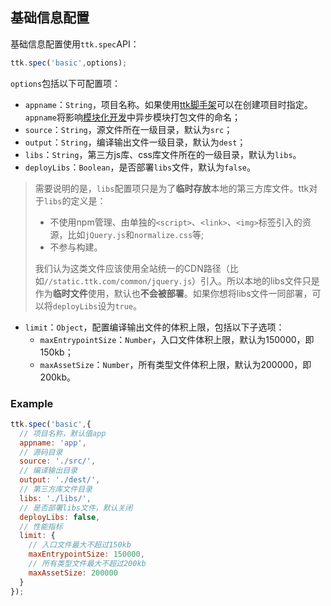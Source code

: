## 基础信息配置

基础信息配置使用`ttk.spec`API：

```JavaScript
ttk.spec('basic',options);
```
`options`包括以下可配置项：

* `appname`：`String`，项目名称。如果使用[ttk脚手架](_start-scaffold.md)可以在创建项目时指定。`appname`将影响[模块化开发](_modules.md)中异步模块打包文件的命名；
* `source`：`String`，源文件所在一级目录，默认为`src`；
* `output`：`String`，编译输出文件一级目录，默认为`dest`；
* `libs`：`String`，第三方js库、css库文件所在的一级目录，默认为`libs`。
* `deployLibs`：`Boolean`，是否部署`libs`文件，默认为`false`。

> 需要说明的是，`libs`配置项只是为了**临时存放**本地的第三方库文件。ttk对于`libs`的定义是：
> * 不使用npm管理、由单独的`<script>`、`<link>`、`<img>`标签引入的资源，比如`jQuery.js`和`normalize.css`等;
> * 不参与构建。
> 
> 我们认为这类文件应该使用全站统一的CDN路径（比如`//static.ttk.com/common/jquery.js`）引入。所以本地的libs文件只是作为**临时文件**使用，默认也**不会被部署**。如果你想将libs文件一同部署，可以将`deployLibs`设为`true`。

* `limit`：`Object`，配置编译输出文件的体积上限，包括以下子选项：
  * `maxEntrypointSize`：`Number`，入口文件体积上限，默认为150000，即150kb；
  * `maxAssetSize`：`Number`，所有类型文件体积上限，默认为200000，即200kb。

### Example

```JavaScript
ttk.spec('basic',{
  // 项目名称，默认值app
  appname: 'app',
  // 源码目录
  source: './src/',
  // 编译输出目录
  output: './dest/',
  // 第三方库文件目录
  libs: './libs/',
  // 是否部署libs文件，默认关闭
  deployLibs: false,
  // 性能指标
  limit: {
    // 入口文件最大不超过150kb
    maxEntrypointSize: 150000,
    // 所有类型文件最大不超过200kb
    maxAssetSize: 200000
  }
});
```
